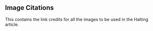 ## Image Citations

This contains the link credits for all the images to be used in the Halting article.

